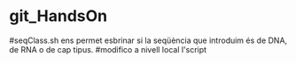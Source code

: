 # git_HandsOn
#seqClass.sh ens permet esbrinar si la seqüència que introduim és de DNA, de RNA o de cap tipus.
#modifico a nivell local l'script
